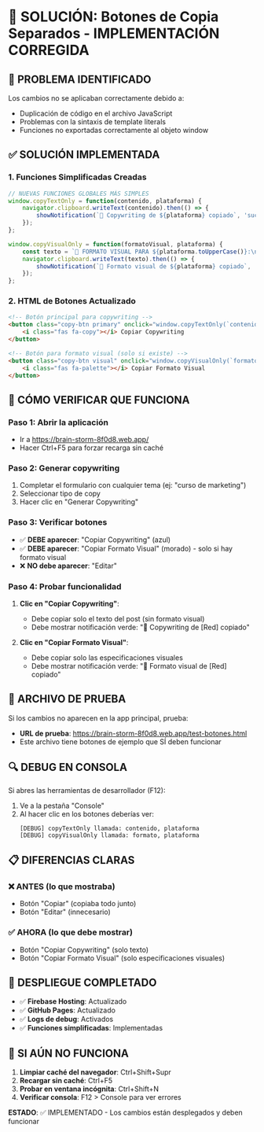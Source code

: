 # 🔧 SOLUCIÓN: Botones de Copia Separados - IMPLEMENTACIÓN CORREGIDA

## 🚨 PROBLEMA IDENTIFICADO
Los cambios no se aplicaban correctamente debido a:
- Duplicación de código en el archivo JavaScript
- Problemas con la sintaxis de template literals 
- Funciones no exportadas correctamente al objeto window

## ✅ SOLUCIÓN IMPLEMENTADA

### 1. **Funciones Simplificadas Creadas**
```javascript
// NUEVAS FUNCIONES GLOBALES MÁS SIMPLES
window.copyTextOnly = function(contenido, plataforma) {
    navigator.clipboard.writeText(contenido).then(() => {
        showNotification(`📝 Copywriting de ${plataforma} copiado`, 'success');
    });
};

window.copyVisualOnly = function(formatoVisual, plataforma) {
    const texto = `🎨 FORMATO VISUAL PARA ${plataforma.toUpperCase()}:\n\n${formatoVisual}`;
    navigator.clipboard.writeText(texto).then(() => {
        showNotification(`🎨 Formato visual de ${plataforma} copiado`, 'success');
    });
};
```

### 2. **HTML de Botones Actualizado**
```html
<!-- Botón principal para copywriting -->
<button class="copy-btn primary" onclick="window.copyTextOnly(`contenido`, 'Facebook')">
    <i class="fas fa-copy"></i> Copiar Copywriting
</button>

<!-- Botón para formato visual (solo si existe) -->
<button class="copy-btn visual" onclick="window.copyVisualOnly(`formato`, 'Facebook')">
    <i class="fas fa-palette"></i> Copiar Formato Visual
</button>
```

## 🧪 CÓMO VERIFICAR QUE FUNCIONA

### **Paso 1: Abrir la aplicación**
- Ir a https://brain-storm-8f0d8.web.app/
- Hacer Ctrl+F5 para forzar recarga sin caché

### **Paso 2: Generar copywriting**
1. Completar el formulario con cualquier tema (ej: "curso de marketing")
2. Seleccionar tipo de copy 
3. Hacer clic en "Generar Copywriting"

### **Paso 3: Verificar botones**
- ✅ **DEBE aparecer**: "Copiar Copywriting" (azul)
- ✅ **DEBE aparecer**: "Copiar Formato Visual" (morado) - solo si hay formato visual
- ❌ **NO debe aparecer**: "Editar"

### **Paso 4: Probar funcionalidad**
1. **Clic en "Copiar Copywriting"**: 
   - Debe copiar solo el texto del post (sin formato visual)
   - Debe mostrar notificación verde: "📝 Copywriting de [Red] copiado"

2. **Clic en "Copiar Formato Visual"**:
   - Debe copiar solo las especificaciones visuales
   - Debe mostrar notificación verde: "🎨 Formato visual de [Red] copiado"

## 🐛 ARCHIVO DE PRUEBA
Si los cambios no aparecen en la app principal, prueba:
- **URL de prueba**: https://brain-storm-8f0d8.web.app/test-botones.html
- Este archivo tiene botones de ejemplo que SÍ deben funcionar

## 🔍 DEBUG EN CONSOLA
Si abres las herramientas de desarrollador (F12):
1. Ve a la pestaña "Console"
2. Al hacer clic en los botones deberías ver:
   ```
   [DEBUG] copyTextOnly llamada: contenido, plataforma
   [DEBUG] copyVisualOnly llamada: formato, plataforma
   ```

## 📋 DIFERENCIAS CLARAS

### **❌ ANTES (lo que mostraba)**
- Botón "Copiar" (copiaba todo junto)
- Botón "Editar" (innecesario)

### **✅ AHORA (lo que debe mostrar)**
- Botón "Copiar Copywriting" (solo texto)
- Botón "Copiar Formato Visual" (solo especificaciones visuales)

## 🚀 DESPLIEGUE COMPLETADO
- ✅ **Firebase Hosting**: Actualizado
- ✅ **GitHub Pages**: Actualizado
- ✅ **Logs de debug**: Activados
- ✅ **Funciones simplificadas**: Implementadas

## 🔄 SI AÚN NO FUNCIONA
1. **Limpiar caché del navegador**: Ctrl+Shift+Supr
2. **Recargar sin caché**: Ctrl+F5
3. **Probar en ventana incógnita**: Ctrl+Shift+N
4. **Verificar consola**: F12 > Console para ver errores

**ESTADO**: ✅ IMPLEMENTADO - Los cambios están desplegados y deben funcionar
